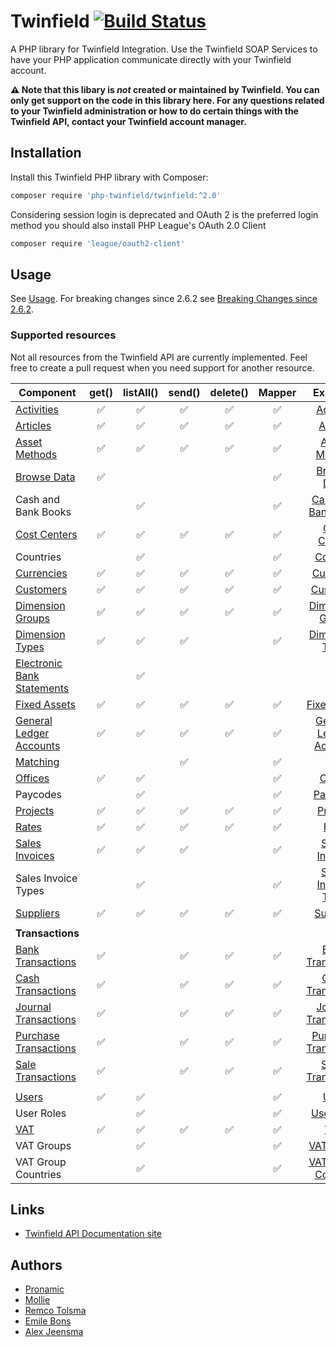 # Twinfield  [![Build Status](https://travis-ci.org/php-twinfield/twinfield.svg?branch=master)](http://travis-ci.org/php-twinfield/twinfield)
A PHP library for Twinfield Integration.
Use the Twinfield SOAP Services to have your PHP application communicate directly with your Twinfield account.

**:warning: Note that this libary is *not* created or maintained by Twinfield. You can only get support on the code in this library here. For any questions related to your Twinfield administration or how to do certain things with the Twinfield API, contact your Twinfield account manager.**

## Installation

Install this Twinfield PHP library with Composer:

```bash
composer require 'php-twinfield/twinfield:^2.0'
```

Considering session login is deprecated and OAuth 2 is the preferred login method you should also install PHP League's OAuth 2.0 Client

```bash
composer require 'league/oauth2-client'
```

## Usage

See [Usage](usage.md).
For breaking changes since 2.6.2 see [Breaking Changes since 2.6.2](breaking262.md).

### Supported resources
Not all resources from the Twinfield API are currently implemented. Feel free to create a pull request when you need
support for another resource.

| Component                                                                                                                         | get()              | listAll()          | send()             | delete()           |  Mapper            |  Example                                                 |
| ----------------------------------------------------------------------------------------------------------------------------------| :----------------: | :----------------: | :----------------: | :----------------: | :----------------: | :----------------:                                       |
| [Activities](https://c3.twinfield.com/webservices/documentation/#/ApiReference/Masters/Activities)                                | :white_check_mark: | :white_check_mark: | :white_check_mark: | :white_check_mark: | :white_check_mark: | [Activity](examples/Activity.php)                        |
| [Articles](https://c3.twinfield.com/webservices/documentation/#/ApiReference/Masters/Articles)                                    | :white_check_mark: | :white_check_mark: | :white_check_mark: | :white_check_mark: | :white_check_mark: | [Article](examples/Article.php)                          |
| [Asset Methods](https://c3.twinfield.com/webservices/documentation/#/ApiReference/Masters/AssetMethods)                           | :white_check_mark: | :white_check_mark: | :white_check_mark: | :white_check_mark: | :white_check_mark: | [Asset Method](examples/AssetMethod.php)                 |
| [Browse Data](https://c3.twinfield.com/webservices/documentation/#/ApiReference/Request/BrowseData)                               | :white_check_mark: |                    |                    |                    | :white_check_mark: | [Browse Data](examples/BrowseData.php)                   |
| Cash and Bank Books                                                                                                               |                    | :white_check_mark: |                    |                    | :white_check_mark: | [Cash and Bank Book](examples/CashBankBook.php)          |
| [Cost Centers](https://c3.twinfield.com/webservices/documentation/#/ApiReference/Masters/CostCenters)                             | :white_check_mark: | :white_check_mark: | :white_check_mark: | :white_check_mark: | :white_check_mark: | [Cost Center](examples/CostCenter.php)                   |
| Countries                                                                                                                         |                    | :white_check_mark: |                    |                    | :white_check_mark: | [Country](examples/Country.php)                          |
| [Currencies](https://c3.twinfield.com/webservices/documentation/#/ApiReference/Masters/Currencies)                                | :white_check_mark: | :white_check_mark: | :white_check_mark: | :white_check_mark: | :white_check_mark: | [Currency](examples/Currency.php)                        |
| [Customers](https://c3.twinfield.com/webservices/documentation/#/ApiReference/Masters/Customers)                                  | :white_check_mark: | :white_check_mark: | :white_check_mark: | :white_check_mark: | :white_check_mark: | [Customer](examples/Customer.php)                        |
| [Dimension Groups](https://c3.twinfield.com/webservices/documentation/#/ApiReference/Masters/DimensionGroups)                     | :white_check_mark: | :white_check_mark: | :white_check_mark: | :white_check_mark: | :white_check_mark: | [Dimension Group](examples/DimensionGroup.php)           |
| [Dimension Types](https://c3.twinfield.com/webservices/documentation/#/ApiReference/Masters/DimensionTypes)                       | :white_check_mark: | :white_check_mark: | :white_check_mark: |                    | :white_check_mark: | [Dimension Type](examples/DimensionType.php)             |
| [Electronic Bank Statements](https://c3.twinfield.com/webservices/documentation/#/ApiReference/Transactions/BankStatements)       |                    | :white_check_mark: |                    |                    |                    |                                                          |
| [Fixed Assets](https://c3.twinfield.com/webservices/documentation/#/ApiReference/Masters/FixedAssets)                             | :white_check_mark: | :white_check_mark: | :white_check_mark: | :white_check_mark: | :white_check_mark: | [Fixed Asset](examples/FixedAsset.php)                   |
| [General Ledger Accounts](https://c3.twinfield.com/webservices/documentation/#/ApiReference/Masters/BalanceSheets)                | :white_check_mark: | :white_check_mark: | :white_check_mark: | :white_check_mark: | :white_check_mark: | [General Ledger Account](examples/GeneralLedger.php)     |
| [Matching](https://c3.twinfield.com/webservices/documentation/#/ApiReference/Miscellaneous/Matching)                              |                    |                    | :white_check_mark: |                    | :white_check_mark: |                                                          |
| [Offices](https://c3.twinfield.com/webservices/documentation/#/ApiReference/Masters/Offices)                                      | :white_check_mark: | :white_check_mark: |                    |                    | :white_check_mark: | [Office](examples/Office.php)                            |
| Paycodes                                                                                                                          |                    | :white_check_mark: |                    |                    | :white_check_mark: | [Paycode](examples/PayCode.php)                          |
| [Projects](https://c3.twinfield.com/webservices/documentation/#/ApiReference/Masters/Projects)                                    | :white_check_mark: | :white_check_mark: | :white_check_mark: | :white_check_mark: | :white_check_mark: | [Project](examples/Project.php)                          |
| [Rates](https://c3.twinfield.com/webservices/documentation/#/ApiReference/Masters/Rates)                                          | :white_check_mark: | :white_check_mark: | :white_check_mark: | :white_check_mark: | :white_check_mark: | [Rate](examples/Rate.php)                                |
| [Sales Invoices](https://c3.twinfield.com/webservices/documentation/#/ApiReference/SalesInvoices)                                 | :white_check_mark: | :white_check_mark: | :white_check_mark: |                    | :white_check_mark: | [Sales Invoice](examples/Invoice.php)                    |
| Sales Invoice Types                                                                                                               |                    | :white_check_mark: |                    |                    | :white_check_mark: | [Sales Invoice Type](examples/InvoiceType.php)           |
| [Suppliers](https://c3.twinfield.com/webservices/documentation/#/ApiReference/Masters/Suppliers)                                  | :white_check_mark: | :white_check_mark: | :white_check_mark: | :white_check_mark: | :white_check_mark: | [Supplier](examples/Supplier.php)                        |
|                                                                                                                                   |                    |                    |                    |                    |                    |                                                          |
| <b>Transactions</b>                                                                                                               |                    |                    |                    |                    |                    |                                                          |
[Bank Transactions](https://c3.twinfield.com/webservices/documentation/#/ApiReference/Transactions/BankTransactions)                | :white_check_mark: |                    | :white_check_mark: | :white_check_mark: | :white_check_mark: | [Bank Transaction](examples/BankTransaction.php)         |
[Cash Transactions](https://c3.twinfield.com/webservices/documentation/#/ApiReference/Transactions/CashTransactions)                | :white_check_mark: |                    | :white_check_mark: | :white_check_mark: | :white_check_mark: | [Cash Transaction](examples/CashTransaction.php)         |
[Journal Transactions](https://c3.twinfield.com/webservices/documentation/#/ApiReference/Transactions/JournalTransactions)          | :white_check_mark: |                    | :white_check_mark: | :white_check_mark: | :white_check_mark: | [Journal Transaction](examples/JournalTransaction.php)   |
[Purchase Transactions](https://c3.twinfield.com/webservices/documentation/#/ApiReference/PurchaseTransactions)                     | :white_check_mark: |                    | :white_check_mark: | :white_check_mark: | :white_check_mark: | [Purchase Transaction](examples/PurchaseTransaction.php) |
[Sale Transactions](https://c3.twinfield.com/webservices/documentation/#/ApiReference/SalesTransactions)                            | :white_check_mark: |                    | :white_check_mark: | :white_check_mark: | :white_check_mark: | [Sales Transaction](examples/SalesTransaction.php)       |
|                                                                                                                                   |                    |                    |                    |                    |                    |                                                          |
| [Users](https://c3.twinfield.com/webservices/documentation/#/ApiReference/Masters/Users)                                          | :white_check_mark: | :white_check_mark: |                    |                    | :white_check_mark: | [User](examples/User.php)                                |
| User Roles                                                                                                                        |                    | :white_check_mark: |                    |                    | :white_check_mark: | [User Role](examples/UserRole.php)                       |
| [VAT](https://c3.twinfield.com/webservices/documentation/#/ApiReference/Masters/VAT)                                              | :white_check_mark: | :white_check_mark: | :white_check_mark: | :white_check_mark: | :white_check_mark: | [VAT](examples/VatCode.php)                              |
| VAT Groups                                                                                                                        |                    | :white_check_mark: |                    |                    | :white_check_mark: | [VAT Group](examples/VatGroup.php)                       |
| VAT Group Countries                                                                                                               |                    | :white_check_mark: |                    |                    | :white_check_mark: | [VAT Group Country](examples/VatGroupCountry.php)        |

## Links

* [Twinfield API Documentation site](https://c3.twinfield.com/webservices/documentation/)


## Authors

* [Pronamic](https://www.pronamic.nl/)
* [Mollie](https://www.mollie.com/)
* [Remco Tolsma](https://www.remcotolsma.nl/)
* [Emile Bons](http://www.emilebons.nl/)
* [Alex Jeensma](http://vontis.nl/)
